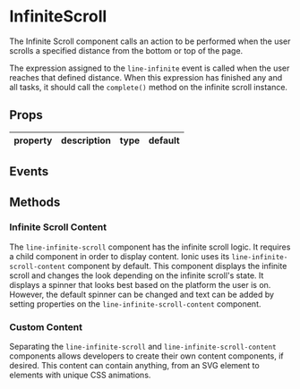 # InfiniteScroll

The Infinite Scroll component calls an action to be performed when the user scrolls a specified distance from the bottom or top of the page.

The expression assigned to the `line-infinite` event is called when the user reaches that defined distance. When this expression has finished any and all tasks, it should call the `complete()` method on the infinite scroll instance.

## Props

| property | description | type | default |
|----------|-------------|------|---------|

## Events

## Methods

### Infinite Scroll Content

The `line-infinite-scroll` component has the infinite scroll logic. It requires a child component in order to display content. Ionic uses its `line-infinite-scroll-content` component by default. This component displays the infinite scroll and changes the look depending on the infinite scroll's state. It displays a spinner that looks best based on the platform the user is on. However, the default spinner can be changed and text can be added by setting properties on the `line-infinite-scroll-content` component.

### Custom Content

Separating the `line-infinite-scroll` and `line-infinite-scroll-content` components allows developers to create their own content components, if desired. This content can contain anything, from an SVG element to elements with unique CSS animations.
